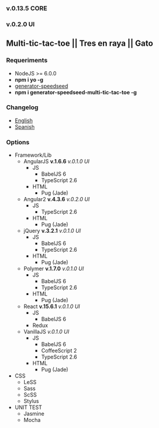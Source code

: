 ### v.0.13.5 CORE
### v.0.2.0 UI

## Multi-tic-tac-toe || Tres en raya || Gato

### Requeriments
- NodeJS >= 6.0.0
- **npm i yo -g**
- [generator-speedseed](https://www.npmjs.com/package/generator-speedseed)
- **npm i generator-speedseed-multi-tic-tac-toe -g**

### Changelog
- [English](https://github.com/ifedu/generator-speedseed-multi-tic-tac-toe/blob/master/docs/CHANGELOG/EN_US.md)
- [Spanish](https://github.com/ifedu/generator-speedseed-multi-tic-tac-toe/blob/master/docs/CHANGELOG/ES.md)

### Options
- Framework/Lib
    - AngularJS **v.1.6.6** *v.0.1.0 UI*
        - JS
            - BabelJS 6
            - TypeScript 2.6
        - HTML
            - Pug (Jade)
    - Angular2 **v.4.3.6** *v.0.2.0 UI*
        - JS
            - TypeScript 2.6
        - HTML
            - Pug (Jade)
    - jQuery **v.3.2.1** *v.0.1.0 UI*
        - JS
            - BabelJS 6
            - TypeScript 2.6
        - HTML
            - Pug (Jade)
    - Polymer **v.1.7.0** *v.0.1.0 UI*
        - JS
            - BabelJS 6
            - TypeScript 2.6
        - HTML
            - Pug (Jade)
    - React **v.15.6.1** *v.0.1.0 UI*
        - JS
            - BabelJS 6
        - Redux
    - VanillaJS *v.0.1.0 UI*
        - JS
            - BabelJS 6
            - CoffeeScript 2
            - TypeScript 2.6
        - HTML
            - Pug (Jade)
- CSS
    - LeSS
    - Sass
    - ScSS
    - Stylus
- UNIT TEST
    - Jasmine
    - Mocha
